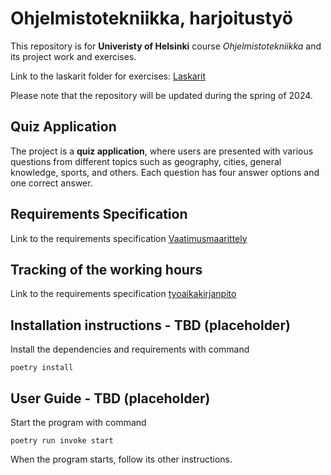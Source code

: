 # Ohjelmistotekniikka, harjoitustyö

This repository is for **Univeristy of Helsinki** course *Ohjelmistotekniikka* and its project work and exercises.

Link to the laskarit folder for exercises: [Laskarit](https://github.com/mikaelri/ot-harjoitustyo/tree/main/laskarit)

Please note that the repository will be updated during the spring of 2024.

## Quiz Application

The project is a **quiz application**, where users are presented with various questions from different topics such as geography, cities, general knowledge, sports, and others. Each question has four answer options and one correct answer.

## Requirements Specification

Link to the requirements specification [Vaatimusmaarittely](https://github.com/mikaelri/ot-harjoitustyo/tree/main/documentation/vaatimusmaarittely.md)

## Tracking of the working hours

Link to the requirements specification [tyoaikakirjanpito](https://github.com/mikaelri/ot-harjoitustyo/tree/main/documentation/tyoaikakirjanpito.md)

## Installation instructions - TBD (placeholder)
Install the dependencies and requirements with command
```
poetry install
```

## User Guide - TBD (placeholder)
Start the program with command
```
poetry run invoke start
```
When the program starts, follow its other instructions.
